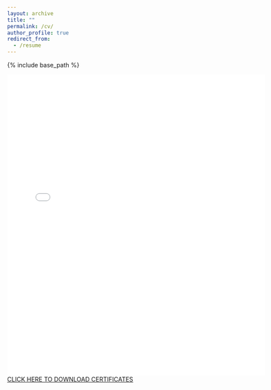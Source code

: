 ```yaml
---
layout: archive
title: ""
permalink: /cv/
author_profile: true
redirect_from:
  - /resume
---
```


{% include base_path %}
<!--<p><b>News: I am pleased to share that I have recently updated my CV and earned a cumulative GPA of 89.05 in last semester, with all A's in my courses. (3/24/2023)</b></p>-->
<embed src="{{ site.baseurl }}/files/CV_JiahengLu.pdf" width="600" height="700" type='application/pdf'> 
<a href="https://jiahenglu.com/files/certificates.pdf">CLICK HERE TO DOWNLOAD CERTIFICATES</a>


